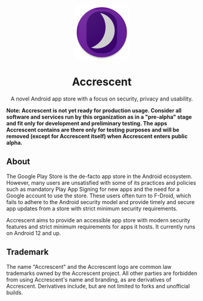 <div align="center">

<img src="app/src/main/res/mipmap-xxhdpi/ic_launcher_round.png" alt="Accrescent">

# Accrescent

A novel Android app store with a focus on security, privacy and usability.

</div>

**Note: Accrescent is not yet ready for production usage. Consider all software
and services run by this organization as in a "pre-alpha" stage and fit only for
development and preliminary testing. The apps Accrescent contains are there only
for testing purposes and will be removed (except for Accrescent itself) when
Accrescent enters public alpha.**

## About

The Google Play Store is the de-facto app store in the Android ecosystem.
However, many users are unsatisfied with some of its practices and policies such
as mandatory Play App Signing for new apps and the need for a Google account to
use the store. These users often turn to F-Droid, which fails to adhere to the
Android security model and provide timely and secure app updates from a
store with strict minimum security requirements.

Accrescent aims to provide an accessible app store with modern security features
and strict minimum requirements for apps it hosts. It currently runs on Android
12 and up.

## Trademark

The name "Accrescent" and the Accrescent logo are common law trademarks owned by
the Accrescent project. All other parties are forbidden from using Accrescent's
name and branding, as are derivatives of Accrescent. Derivatives include, but
are not limited to forks and unofficial builds.
